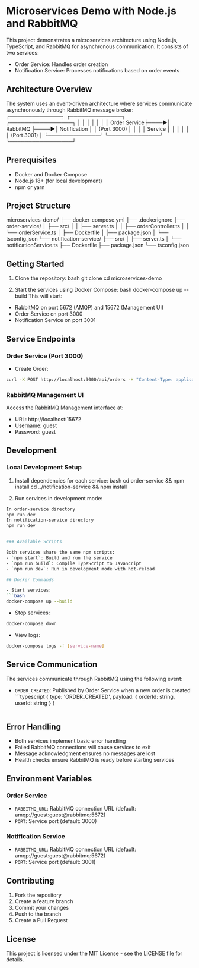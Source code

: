 # Microservices Demo with Node.js and RabbitMQ

This project demonstrates a microservices architecture using Node.js, TypeScript, and RabbitMQ for asynchronous communication. It consists of two services:
- Order Service: Handles order creation
- Notification Service: Processes notifications based on order events

## Architecture Overview

The system uses an event-driven architecture where services communicate asynchronously through RabbitMQ message broker: 
┌──────────────┐ ┌──────────────┐ ┌─────────────────┐
│ │ │ │ │ │
│ Order Service├────►│ RabbitMQ ├────►│ Notification │
│ (Port 3000) │ │ │ │ Service │
│ │ │ │ │ (Port 3001) │
└──────────────┘ └──────────────┘ └─────────────────┘


## Prerequisites

- Docker and Docker Compose
- Node.js 18+ (for local development)
- npm or yarn

## Project Structure
microservices-demo/
├── docker-compose.yml
├── .dockerignore
├── order-service/
│ ├── src/
│ │ ├── server.ts
│ │ ├── orderController.ts
│ │ └── orderService.ts
│ ├── Dockerfile
│ ├── package.json
│ └── tsconfig.json
└── notification-service/
├── src/
│ ├── server.ts
│ └── notificationService.ts
├── Dockerfile
├── package.json
└── tsconfig.json

## Getting Started

1. Clone the repository:
bash
git clone <repository-url>
cd microservices-demo

2. Start the services using Docker Compose:
bash
docker-compose up --build
This will start:
- RabbitMQ on port 5672 (AMQP) and 15672 (Management UI)
- Order Service on port 3000
- Notification Service on port 3001

## Service Endpoints

### Order Service (Port 3000)

- Create Order:
```bash
curl -X POST http://localhost:3000/api/orders -H "Content-Type: application/json" -d "{\"userId\": \"123\", \"items\": [{\"productId\": \"456\", \"quantity\": 1}]}"
```

### RabbitMQ Management UI

Access the RabbitMQ Management interface at:
- URL: http://localhost:15672
- Username: guest
- Password: guest

## Development

### Local Development Setup

1. Install dependencies for each service:
bash
cd order-service && npm install
cd ../notification-service && npm install

2. Run services in development mode:
```bash
In order-service directory
npm run dev
In notification-service directory
npm run dev


### Available Scripts

Both services share the same npm scripts:
- `npm start`: Build and run the service
- `npm run build`: Compile TypeScript to JavaScript
- `npm run dev`: Run in development mode with hot-reload

## Docker Commands

- Start services:
```bash
docker-compose up --build
```

- Stop services:
```bash
docker-compose down
```
- View logs:
```bash
docker-compose logs -f [service-name]
```


## Service Communication

The services communicate through RabbitMQ using the following event:

- `ORDER_CREATED`: Published by Order Service when a new order is created
      ```typescript
  {
    type: 'ORDER_CREATED',
    payload: {
      orderId: string,
      userId: string
    }
  }
  ``` 

## Error Handling

- Both services implement basic error handling
- Failed RabbitMQ connections will cause services to exit
- Message acknowledgment ensures no messages are lost
- Health checks ensure RabbitMQ is ready before starting services

## Environment Variables

### Order Service
- `RABBITMQ_URL`: RabbitMQ connection URL (default: amqp://guest:guest@rabbitmq:5672)
- `PORT`: Service port (default: 3000)

### Notification Service
- `RABBITMQ_URL`: RabbitMQ connection URL (default: amqp://guest:guest@rabbitmq:5672)
- `PORT`: Service port (default: 3001)

## Contributing

1. Fork the repository
2. Create a feature branch
3. Commit your changes
4. Push to the branch
5. Create a Pull Request

## License

This project is licensed under the MIT License - see the LICENSE file for details.